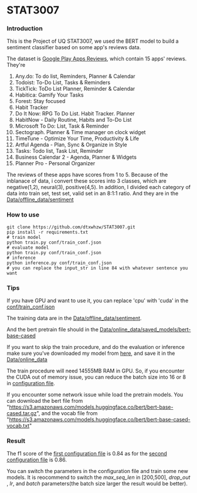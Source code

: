 # STAT3007
### Introduction
This is the Project of UQ STAT3007, we used the BERT model to build a sentiment classifier based on some
app's reviews data.

The dataset is [Google Play Apps Reviews](https://www.kaggle.com/therealsampat/google-play-apps-reviews?select=apps.csv), which
contain 15 apps' reviews. They're 
1. Any.do: To do list, Reminders, Planner & Calendar
2. Todoist: To-Do List, Tasks & Reminders
3. TickTick: ToDo List Planner, Reminder & Calendar
4. Habitica: Gamify Your Tasks
5. Forest: Stay focused
6. Habit Tracker
7. Do It Now: RPG To Do List. Habit Tracker. Planner
8. HabitNow - Daily Routine, Habits and To-Do List
9. Microsoft To Do: List, Task & Reminder
10. Sectograph. Planner & Time manager on clock widget
11. TimeTune - Optimize Your Time, Productivity & Life
12. Artful Agenda - Plan, Sync & Organize in Style
13. Tasks: Todo list, Task List, Reminder
14. Business Calendar 2 - Agenda, Planner & Widgets
15. Planner Pro - Personal Organizer

The reviews of these apps have scores from 1 to 5. Because of the inblanace of data, i
convert these scores into 3 classes, which are negative(1,2), neural(3), positive(4,5).
In addition, I divided each category of data into train set, test set, valid set in an 8:1:1 ratio.
And they are in the [Data/offline_data/sentiment](Data/offline_data/sentiment)

### How to use
```
git clone https://github.com/dtxwhzw/STAT3007.git
pip install -r requirements.txt
# train model
python train.py conf/train_conf.json
# evaluate model
python train.py conf/train_conf.json
# inference
python inference.py conf/train_conf.json
# you can replace the input_str in line 84 with whatever sentence you want
```

### Tips
If you have GPU and want to use it, you can replace 'cpu' with 'cuda' in the [conf/train_conf.json](conf/train_conf.json)

The training data are in the [Data/offline_data/sentiment](Data/offline_data/sentiment).

And the bert pretrain file should in the [Data/online_data/saved_models/bert-base-cased](Data/online_data/saved_models/bert-base-cased)

If you want to skip the train procedure, and do the evaluation or inference make sure you've downloaded my model from
[here](https://drive.google.com/drive/folders/1_kJbe03LIUYTHMikYi7XKi7X9yF6BmLq?usp=sharing), and save it in the [Data/online_data](Data/online_data)

The train procedure will need 14555MB RAM in GPU. So, if you encounter the CUDA out of memory issue,
you can reduce the batch size into 16 or 8 in [configuration file](conf/train_conf.json).

If you encounter some network issue while load the pretrain models.
You can download the bert file from "https://s3.amazonaws.com/models.huggingface.co/bert/bert-base-cased.tar.gz",
and the vocab file from "https://s3.amazonaws.com/models.huggingface.co/bert/bert-base-cased-vocab.txt"

### Result
The f1 score of the [first configuration file](conf/train_conf.json) is 0.84
as for the [second configuration file](conf/train_conf_v1.json) is 0.86.

You can switch the parameters in the configuration file and train some new models. It is reocommend to switch the *max_seq_len* in [200,500],
 *drop_out* , *lr*, and *batch* parameters(the batch size larger the result would be better).